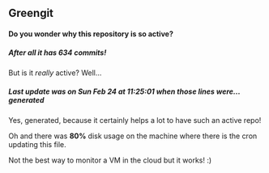 ## Greengit

#### Do you wonder why this repository is so active?

##### After all it has 634 commits!

But is it *really* active? Well...

##### Last update was on Sun Feb 24 at 11:25:01 when those lines were... generated

Yes, generated, because it certainly helps a lot to have such an active repo!

Oh and there was **80%** disk usage on the machine
where there is the cron updating this file.

Not the best way to monitor a VM in the cloud but it works! :)
